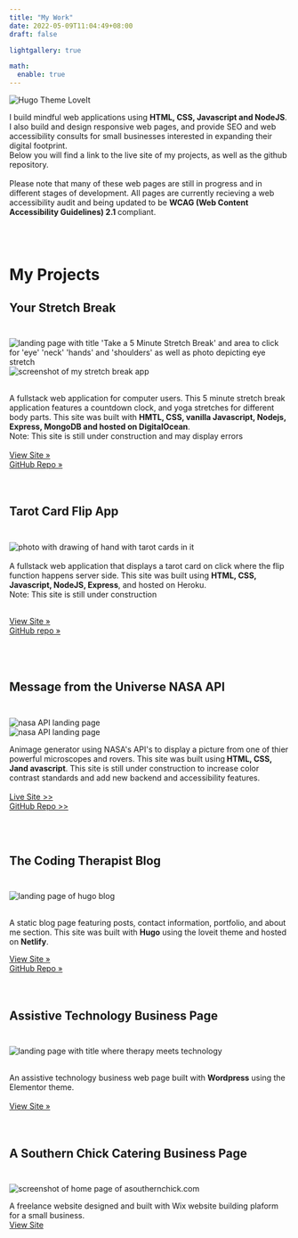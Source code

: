```yaml
---
title: "My Work"
date: 2022-05-09T11:04:49+08:00
draft: false

lightgallery: true

math:
  enable: true
---
```


![Hugo Theme LoveIt](/images/floaty.gif)

I build mindful web applications using <b>HTML, CSS, Javascript and NodeJS</b>.<br>
I also build and design responsive web pages, and provide SEO and web accessibility consults for small businesses interested in expanding their digital footprint. <br>
Below you will find a link to the live site of my projects, as well as the github repository. <br><br>
Please note that many of these web pages are still in progress and in different stages of development. All pages are currently recieving a web accessibility audit and being updated to be <b>WCAG (Web Content Accessibility Guidelines) 2.1 </b>compliant. </p>
	<br><br>

# My Projects
## Your Stretch Break<br><br>
![landing page with title 'Take a 5 Minute Stretch Break' and area to click for 'eye' 'neck' 'hands' and 'shoulders' as well as photo depicting eye stretch](/images/mystretchbreak.png)
 ![screenshot of my stretch break app](https://user-images.githubusercontent.com/96845068/193476091-a9e68a0f-52ae-42dd-a61c-8c35fb0be827.gif)

<br>
A fullstack web application for computer users. This 5 minute stretch break application features a countdown clock, and yoga stretches for different body parts. This site was built with <b>HMTL, CSS, vanilla Javascript, Nodejs, Express, MongoDB and hosted on DigitalOcean</b>. <br>
Note: This site is still under construction and may display errors <br><br>
<a class="btn" href="https://www.yourstretchbreak.com/">View Site » </a><br>
<a class="btn" href="https://github.com/codingtherapist/myStretchApp">GitHub Repo »</a><br><br><br> 

## Tarot Card Flip App<br><br>
![photo with drawing of hand with tarot cards in it](/images/tarotapp.png)<br><br>
	A fullstack web application that displays a tarot card on click where the flip function happens server side. This site was built using <b>HTML, CSS, Javascript, NodeJS, Express</b>, and hosted on Heroku. <br>
	Note: This site is still under construction<br>	<br>	
	
<a href="https://tarotflip.cyclic.app/">View Site »</a><br>
<a href="https://github.com/codingtherapist/serverSideTarotFlip/tree/main">GitHub repo »</a><br>
<br><br><br>

									
## Message from the Universe NASA API<br> <br>
![nasa API landing page](/images/nasa.png)<br>
![nasa API landing page](/images/nasa.gif)


Animage generator using NASA's API's to display a picture from one of thier powerful microscopes and rovers. This site was built using<b> HTML, CSS, Jand avascript</b>. This site is still under construction to increase color contrast standards and add new backend and accessibility features.
<br><br>
<a class="btn" href="https://messagefromtheuniverse.netlify.app/">Live Site >> </a><br>
<a class="btn" href="https://github.com/codingtherapist/nasaapi/issues">                                                                                            GitHub Repo  >> </a>

<br><br>

																			
## The Coding Therapist Blog<br><br>
![landing page of hugo blog](/images/bloghome.png)

<br>
A static blog page featuring posts, contact information, portfolio, and about me section. This site was built with <b>Hugo</b> using the loveit theme and hosted on <b>Netlify</b>. <br>

<a class="btn" href="https://www.africakenyah.com">View Site » </a><br>
<a class="btn" href="https://github.com/codingtherapist/HugoBlog">GitHub Repo »</a><br><br><br>

## Assistive Technology Business Page<br><br>
![landing page with title where therapy meets technology](/images/holisticaim.png)

<br>
An assistive technology business web page built with <b>Wordpress</b> using the Elementor theme. <br><br>
										<a href="https://www.holisticaimtherapy.com/">View Site »</a><br>
									<br><br>


## A Southern Chick Catering Business Page<br> <br>
![screenshot of home page of asouthernchick.com](/images/southern.png)


A freelance website designed and built with Wix website building plaform for a small business.
<br>
<a class="btn" href="https://www.asouthernchick.com">View Site</a>                                                                                         

<br><br>

		